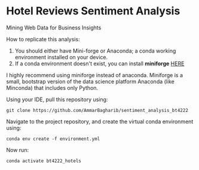 # Hotel Reviews Sentiment Analysis
Mining Web Data for Business Insights

How to replicate this analysis:

1. You should either have Mini-forge or Anaconda; a conda working environment installed on your device.
2. If a conda environment doesn't exist, you can install **miniforge** [HERE](https://github.com/conda-forge/miniforge](https://kirenz.github.io/codelabs/codelabs/miniforge-setup/#0)https://kirenz.github.io/codelabs/codelabs/miniforge-setup/#0)

I highly recommend using miniforge instead of anaconda. Miniforge is a small, bootstrap version of the data science platform Anaconda (like Minconda) that includes only Python.

Using your IDE, pull this repository using:
```
git clone https://github.com/AmmarBagharib/sentiment_analysis_bt4222
```

Navigate to the project repository, and create the virtual conda environment using:
```
conda env create -f environment.yml
```

Now run:
```
conda activate bt4222_hotels
```


